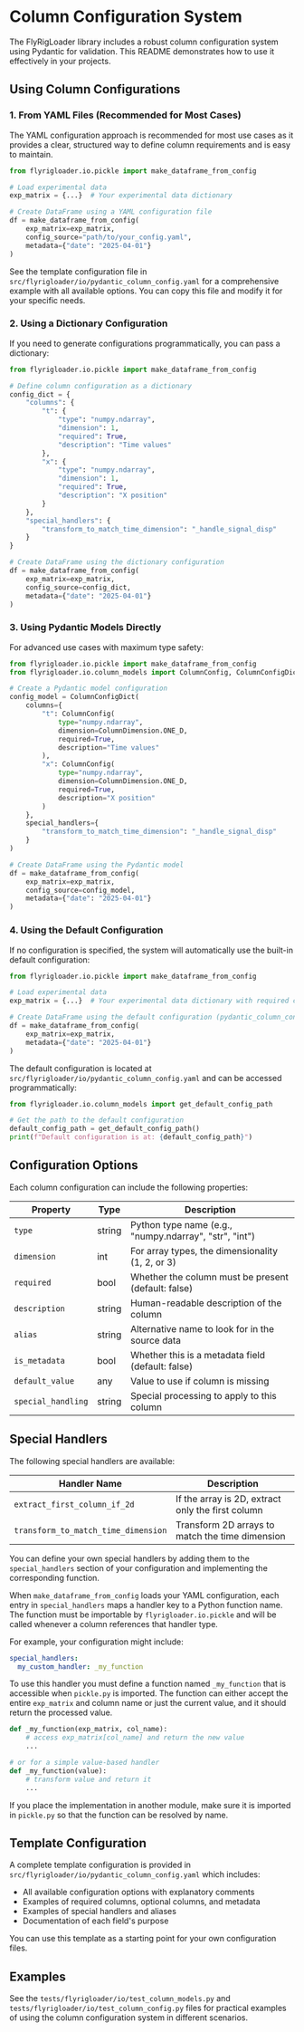 # Column Configuration System

The FlyRigLoader library includes a robust column configuration system using Pydantic for validation. This README demonstrates how to use it effectively in your projects.

## Using Column Configurations

### 1. From YAML Files (Recommended for Most Cases)

The YAML configuration approach is recommended for most use cases as it provides a clear, structured way to define column requirements and is easy to maintain.

```python
from flyrigloader.io.pickle import make_dataframe_from_config

# Load experimental data
exp_matrix = {...}  # Your experimental data dictionary

# Create DataFrame using a YAML configuration file
df = make_dataframe_from_config(
    exp_matrix=exp_matrix,
    config_source="path/to/your_config.yaml",
    metadata={"date": "2025-04-01"}
)
```

See the template configuration file in `src/flyrigloader/io/pydantic_column_config.yaml` for a comprehensive example with all available options. You can copy this file and modify it for your specific needs.

### 2. Using a Dictionary Configuration

If you need to generate configurations programmatically, you can pass a dictionary:

```python
from flyrigloader.io.pickle import make_dataframe_from_config

# Define column configuration as a dictionary
config_dict = {
    "columns": {
        "t": {
            "type": "numpy.ndarray",
            "dimension": 1,
            "required": True,
            "description": "Time values"
        },
        "x": {
            "type": "numpy.ndarray",
            "dimension": 1,
            "required": True,
            "description": "X position"
        }
    },
    "special_handlers": {
        "transform_to_match_time_dimension": "_handle_signal_disp"
    }
}

# Create DataFrame using the dictionary configuration
df = make_dataframe_from_config(
    exp_matrix=exp_matrix,
    config_source=config_dict,
    metadata={"date": "2025-04-01"}
)
```

### 3. Using Pydantic Models Directly

For advanced use cases with maximum type safety:

```python
from flyrigloader.io.pickle import make_dataframe_from_config
from flyrigloader.io.column_models import ColumnConfig, ColumnConfigDict, ColumnDimension

# Create a Pydantic model configuration
config_model = ColumnConfigDict(
    columns={
        "t": ColumnConfig(
            type="numpy.ndarray",
            dimension=ColumnDimension.ONE_D,
            required=True,
            description="Time values"
        ),
        "x": ColumnConfig(
            type="numpy.ndarray",
            dimension=ColumnDimension.ONE_D,
            required=True,
            description="X position"
        )
    },
    special_handlers={
        "transform_to_match_time_dimension": "_handle_signal_disp"
    }
)

# Create DataFrame using the Pydantic model
df = make_dataframe_from_config(
    exp_matrix=exp_matrix,
    config_source=config_model,
    metadata={"date": "2025-04-01"}
)
```

### 4. Using the Default Configuration

If no configuration is specified, the system will automatically use the built-in default configuration:

```python
from flyrigloader.io.pickle import make_dataframe_from_config

# Load experimental data
exp_matrix = {...}  # Your experimental data dictionary with required columns

# Create DataFrame using the default configuration (pydantic_column_config.yaml)
df = make_dataframe_from_config(
    exp_matrix=exp_matrix,
    metadata={"date": "2025-04-01"}
)
```

The default configuration is located at `src/flyrigloader/io/pydantic_column_config.yaml` and can be accessed programmatically:

```python
from flyrigloader.io.column_models import get_default_config_path

# Get the path to the default configuration
default_config_path = get_default_config_path()
print(f"Default configuration is at: {default_config_path}")
```

## Configuration Options

Each column configuration can include the following properties:

| Property | Type | Description |
|----------|------|-------------|
| `type` | string | Python type name (e.g., "numpy.ndarray", "str", "int") |
| `dimension` | int | For array types, the dimensionality (1, 2, or 3) |
| `required` | bool | Whether the column must be present (default: false) |
| `description` | string | Human-readable description of the column |
| `alias` | string | Alternative name to look for in the source data |
| `is_metadata` | bool | Whether this is a metadata field (default: false) |
| `default_value` | any | Value to use if column is missing |
| `special_handling` | string | Special processing to apply to this column |

## Special Handlers

The following special handlers are available:

| Handler Name | Description |
|--------------|-------------|
| `extract_first_column_if_2d` | If the array is 2D, extract only the first column |
| `transform_to_match_time_dimension` | Transform 2D arrays to match the time dimension |

You can define your own special handlers by adding them to the `special_handlers` section of your configuration and implementing the corresponding function.

When `make_dataframe_from_config` loads your YAML configuration, each entry in `special_handlers` maps a handler key to a Python function name. The function must be importable by `flyrigloader.io.pickle` and will be called whenever a column references that handler type.

For example, your configuration might include:

```yaml
special_handlers:
  my_custom_handler: _my_function
```

To use this handler you must define a function named `_my_function` that is accessible when `pickle.py` is imported. The function can either accept the entire `exp_matrix` and column name or just the current value, and it should return the processed value.

```python
def _my_function(exp_matrix, col_name):
    # access exp_matrix[col_name] and return the new value
    ...

# or for a simple value-based handler
def _my_function(value):
    # transform value and return it
    ...
```

If you place the implementation in another module, make sure it is imported in `pickle.py` so that the function can be resolved by name.

## Template Configuration

A complete template configuration is provided in `src/flyrigloader/io/pydantic_column_config.yaml` which includes:

- All available configuration options with explanatory comments
- Examples of required columns, optional columns, and metadata
- Examples of special handlers and aliases
- Documentation of each field's purpose

You can use this template as a starting point for your own configuration files.

## Examples

See the `tests/flyrigloader/io/test_column_models.py` and `tests/flyrigloader/io/test_column_config.py` files for practical examples of using the column configuration system in different scenarios.
